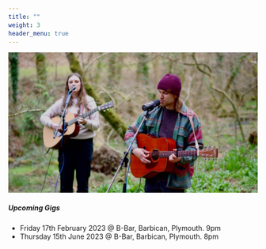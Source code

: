 ```yaml
---
title: ""
weight: 3
header_menu: true
---
```


![Jess and Luke](images/jess-and-luke.jpg)

##### Upcoming Gigs

+ Friday 17th February 2023 @ B-Bar, Barbican, Plymouth. 9pm
+ Thursday 15th June 2023 @ B-Bar, Barbican, Plymouth. 8pm
